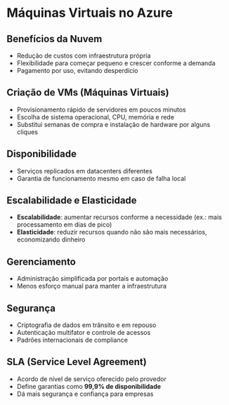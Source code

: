 # Máquinas Virtuais no Azure

## Benefícios da Nuvem
- Redução de custos com infraestrutura própria  
- Flexibilidade para começar pequeno e crescer conforme a demanda  
- Pagamento por uso, evitando desperdício

## Criação de VMs (Máquinas Virtuais)
- Provisionamento rápido de servidores em poucos minutos
- Escolha de sistema operacional, CPU, memória e rede
- Substitui semanas de compra e instalação de hardware por alguns cliques

## Disponibilidade
- Serviços replicados em datacenters diferentes  
- Garantia de funcionamento mesmo em caso de falha local  

## Escalabilidade e Elasticidade
- **Escalabilidade**: aumentar recursos conforme a necessidade (ex.: mais processamento em dias de pico)  
- **Elasticidade**: reduzir recursos quando não são mais necessários, economizando dinheiro  

## Gerenciamento
- Administração simplificada por portais e automação  
- Menos esforço manual para manter a infraestrutura

## Segurança
- Criptografia de dados em trânsito e em repouso  
- Autenticação multifator e controle de acessos  
- Padrões internacionais de compliance  

## SLA (Service Level Agreement)
- Acordo de nível de serviço oferecido pelo provedor  
- Define garantias como **99,9% de disponibilidade**  
- Dá mais segurança e confiança para empresas 
